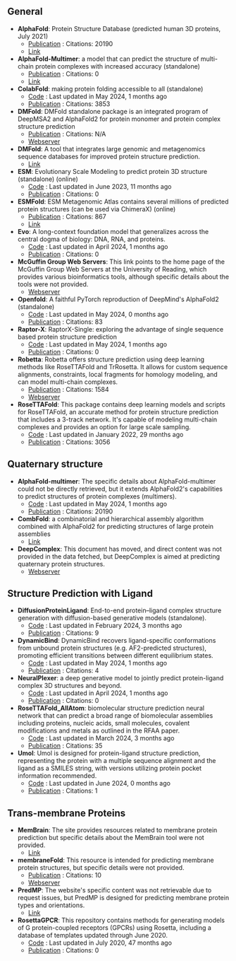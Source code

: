 
## **General**
- **AlphaFold**: Protein Structure Database (predicted human 3D proteins, July 2021)
	- [Publication](https://doi.org/10.1038/s41586-021-03819-2) : Citations: 20190
	- [Link](https://alphafold.ebi.ac.uk/)
- **AlphaFold-Multimer**: a model that can predict the structure of multi-chain protein complexes with increased accuracy (standalone)
	- [Publication](https://doi.org/10.1101/2021.10.04.463034) : Citations: 0
	- [Link](https://colab.research.google.com/github/deepmind/alphafold/blob/main/notebooks/AlphaFold.ipynb)
- **ColabFold**: making protein folding accessible to all (standalone)
	- [Code](https://github.com/sokrypton/ColabFold) : Last updated in May 2024, 1 months ago
	- [Publication](https://doi.org/10.1038/s41592-022-01488-1) : Citations: 3853
- **DMFold**: DMFold standalone package is an integrated program of DeepMSA2 and AlphaFold2 for protein monomer and protein complex structure prediction
	- [Publication](https://www.nature.com/articles/s41592-023-02130-4) : Citations: N/A
	- [Webserver](https://zhanggroup.org/DMFold/download/)
- **DMFold**: A tool that integrates large genomic and metagenomics sequence databases for improved protein structure prediction.
	- [Link](https://zhanggroup.org/DMFold/download/)
- **ESM**: Evolutionary Scale Modeling to predict protein 3D structure (standalone) (online)
	- [Code](https://github.com/facebookresearch/esm) : Last updated in June 2023, 11 months ago
	- [Publication](https://doi.org/10.1101/2021.02.12.430858v1) : Citations: 0
- **ESMFold**: ESM Metagenomic Atlas contains several millions of predicted protein structures (can be used via ChimeraX) (online)
	- [Publication](https://doi.org/10.1126/science.ade2574) : Citations: 867
	- [Link](https://esmatlas.com/about)
- **Evo**: A long-context foundation model that generalizes across the central dogma of biology: DNA, RNA, and proteins.
	- [Code](https://github.com/evo-design/evo) : Last updated in April 2024, 1 months ago
	- [Publication](https://doi.org/10.1101/2024.02.27.582234v1) : Citations: 0
- **McGuffin Group Web Servers**: This link points to the home page of the McGuffin Group Web Servers at the University of Reading, which provides various bioinformatics tools, although specific details about the tools were not provided.
	- [Webserver](https://www.reading.ac.uk/bioinf/index.html)
- **Openfold**: A faithful PyTorch reproduction of DeepMind's AlphaFold2 (standalone)
	- [Code](https://github.com/aqlaboratory/openfold) : Last updated in May 2024, 0 months ago
	- [Publication](https://doi.org/10.1101/2022.11.20.517210) : Citations: 83
- **Raptor-X**: RaptorX-Single: exploring the advantage of single sequence based protein structure prediction
	- [Code](https://github.com/AndersJing/RaptorX-Single) : Last updated in May 2024, 1 months ago
	- [Publication](https://doi.org/10.5281/zenodo.7351378) : Citations: 0
- **Robetta**: Robetta offers structure prediction using deep learning methods like RoseTTAFold and TrRosetta. It allows for custom sequence alignments, constraints, local fragments for homology modeling, and can model multi-chain complexes.
	- [Publication](https://doi.org/10.1093%2Fnar%2Fgkh468) : Citations: 1584
	- [Webserver](https://robetta.bakerlab.org/)
- **RoseTTAFold**: This package contains deep learning models and scripts for RoseTTAFold, an accurate method for protein structure prediction that includes a 3-track network. It's capable of modeling multi-chain complexes and provides an option for large scale sampling.
	- [Code](https://github.com/RosettaCommons/RoseTTAFold) : Last updated in January 2022, 29 months ago
	- [Publication](https://doi.org/10.1126/science.abj8754) : Citations: 3056

## **Quaternary structure**
- **AlphaFold-multimer**: The specific details about AlphaFold-multimer could not be directly retrieved, but it extends AlphaFold2's capabilities to predict structures of protein complexes (multimers).
	- [Code](https://github.com/deepmind/alphafold) : Last updated in May 2024, 1 months ago
	- [Publication](https://doi.org/10.1038/s41586-021-03819-2) : Citations: 20190
- **CombFold**: a combinatorial and hierarchical assembly algorithm combined with AlphaFold2 for predicting structures of large protein assemblies
	- [Link](https://lnkd.in/gRVdfaZV)
- **DeepComplex**: This document has moved, and direct content was not provided in the data fetched, but DeepComplex is aimed at predicting quaternary protein structures.
	- [Webserver](http://tulip.rnet.missouri.edu/deepcomplex/web_index.html)

## **Structure Prediction with Ligand**
- **DiffusionProteinLigand**: End-to-end protein–ligand complex structure generation with diffusion-based generative models (standalone).
	- [Code](https://github.com/shuyana/DiffusionProteinLigand) : Last updated in February 2024, 3 months ago
	- [Publication](https://doi.org/10.1186/s12859-023-05354-5) : Citations: 9
- **DynamicBind**: DynamicBind recovers ligand-specific conformations from unbound protein structures (e.g. AF2-predicted structures), promoting efficient transitions between different equilibrium states.
	- [Code](https://github.com/luwei0917/DynamicBind) : Last updated in May 2024, 1 months ago
	- [Publication](https://doi.org/10.1038/s41467-024-45461-2) : Citations: 4
- **NeuralPlexer**: a deep generative model to jointly predict protein-ligand complex 3D structures and beyond.
	- [Code](https://github.com/zrqiao/NeuralPLexer) : Last updated in April 2024, 1 months ago
	- [Publication](https://doi.org/10.1038/s42256-024-00792-z.) : Citations: 0
- **RoseTTAFold_AllAtom**: biomolecular structure prediction neural network that can predict a broad range of biomolecular assemblies including proteins, nucleic acids, small molecules, covalent modifications and metals as outlined in the RFAA paper.
	- [Code](https://github.com/AaronFeller/RoseTTAFold-All-Atom/blob/main/README.md) : Last updated in March 2024, 3 months ago
	- [Publication](https://doi.org/10.1126/science.adl2528) : Citations: 35
- **Umol**: Umol is designed for protein-ligand structure prediction, representing the protein with a multiple sequence alignment and the ligand as a SMILES string, with versions utilizing protein pocket information recommended.
	- [Code](https://github.com/patrickbryant1/Umol) : Last updated in June 2024, 0 months ago
	- [Publication](https://doi.org/10.1038/s41467-024-48837-6) : Citations: 1

## **Trans-membrane Proteins**
- **MemBrain**: The site provides resources related to membrane protein prediction but specific details about the MemBrain tool were not provided.
	- [Link](http://www.csbio.sjtu.edu.cn/bioinf/MemBrain/)
- **membraneFold**: This resource is intended for predicting membrane protein structures, but specific details were not provided.
	- [Publication](https://doi.org/10.1101/2022.12.06.518085) : Citations: 10
	- [Webserver](https://ku.biolib.com/MembraneFold/)
- **PredMP**: The website's specific content was not retrievable due to request issues, but PredMP is designed for predicting membrane protein types and orientations.
	- [Link](http://www.predmp.com/)
- **RosettaGPCR**: This repository contains methods for generating models of G protein-coupled receptors (GPCRs) using Rosetta, including a database of templates updated through June 2020.
	- [Code](https://github.com/benderb1/rosettagpcr) : Last updated in July 2020, 47 months ago
	- [Publication](https://doi.org/10.1101/2019.12.13.875237v1) : Citations: 0
